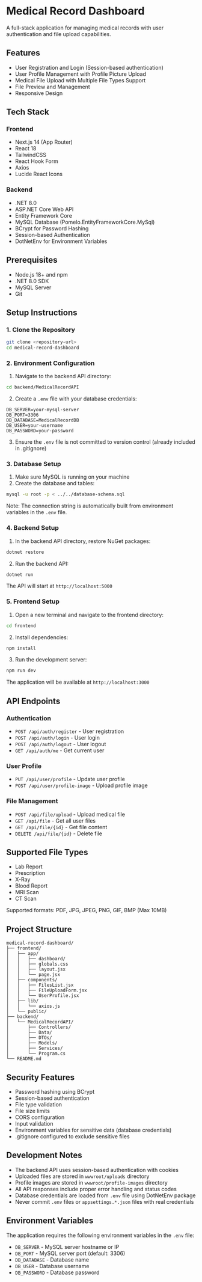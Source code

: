 # Medical Record Dashboard

A full-stack application for managing medical records with user authentication and file upload capabilities.

## Features

- User Registration and Login (Session-based authentication)
- User Profile Management with Profile Picture Upload
- Medical File Upload with Multiple File Types Support
- File Preview and Management
- Responsive Design

## Tech Stack

### Frontend
- Next.js 14 (App Router)
- React 18
- TailwindCSS
- React Hook Form
- Axios
- Lucide React Icons

### Backend
- .NET 8.0
- ASP.NET Core Web API
- Entity Framework Core
- MySQL Database (Pomelo.EntityFrameworkCore.MySql)
- BCrypt for Password Hashing
- Session-based Authentication
- DotNetEnv for Environment Variables

## Prerequisites

- Node.js 18+ and npm
- .NET 8.0 SDK
- MySQL Server
- Git

## Setup Instructions

### 1. Clone the Repository

```bash
git clone <repository-url>
cd medical-record-dashboard
```

### 2. Environment Configuration

1. Navigate to the backend API directory:

```bash
cd backend/MedicalRecordAPI
```

2. Create a `.env` file with your database credentials:

```env
DB_SERVER=your-mysql-server
DB_PORT=3306
DB_DATABASE=MedicalRecordDB
DB_USER=your-username
DB_PASSWORD=your-password
```

3. Ensure the `.env` file is not committed to version control (already included in .gitignore)

### 3. Database Setup

1. Make sure MySQL is running on your machine
2. Create the database and tables:

```bash
mysql -u root -p < ../../database-schema.sql
```

Note: The connection string is automatically built from environment variables in the `.env` file.

### 4. Backend Setup

1. In the backend API directory, restore NuGet packages:

```bash
dotnet restore
```

2. Run the backend API:

```bash
dotnet run
```

The API will start at `http://localhost:5000`

### 5. Frontend Setup

1. Open a new terminal and navigate to the frontend directory:

```bash
cd frontend
```

2. Install dependencies:

```bash
npm install
```

3. Run the development server:

```bash
npm run dev
```

The application will be available at `http://localhost:3000`

## API Endpoints

### Authentication
- `POST /api/auth/register` - User registration
- `POST /api/auth/login` - User login
- `POST /api/auth/logout` - User logout
- `GET /api/auth/me` - Get current user

### User Profile
- `PUT /api/user/profile` - Update user profile
- `POST /api/user/profile-image` - Upload profile image

### File Management
- `POST /api/file/upload` - Upload medical file
- `GET /api/file` - Get all user files
- `GET /api/file/{id}` - Get file content
- `DELETE /api/file/{id}` - Delete file

## Supported File Types

- Lab Report
- Prescription
- X-Ray
- Blood Report
- MRI Scan
- CT Scan

Supported formats: PDF, JPG, JPEG, PNG, GIF, BMP (Max 10MB)

## Project Structure

```
medical-record-dashboard/
├── frontend/
│   ├── app/
│   │   ├── dashboard/
│   │   ├── globals.css
│   │   ├── layout.jsx
│   │   └── page.jsx
│   ├── components/
│   │   ├── FilesList.jsx
│   │   ├── FileUploadForm.jsx
│   │   └── UserProfile.jsx
│   ├── lib/
│   │   └── axios.js
│   └── public/
├── backend/
│   └── MedicalRecordAPI/
│       ├── Controllers/
│       ├── Data/
│       ├── DTOs/
│       ├── Models/
│       ├── Services/
│       └── Program.cs
└── README.md
```

## Security Features

- Password hashing using BCrypt
- Session-based authentication
- File type validation
- File size limits
- CORS configuration
- Input validation
- Environment variables for sensitive data (database credentials)
- .gitignore configured to exclude sensitive files

## Development Notes

- The backend API uses session-based authentication with cookies
- Uploaded files are stored in `wwwroot/uploads` directory
- Profile images are stored in `wwwroot/profile-images` directory
- All API responses include proper error handling and status codes
- Database credentials are loaded from `.env` file using DotNetEnv package
- Never commit `.env` files or `appsettings.*.json` files with real credentials

## Environment Variables

The application requires the following environment variables in the `.env` file:

- `DB_SERVER` - MySQL server hostname or IP
- `DB_PORT` - MySQL server port (default: 3306)
- `DB_DATABASE` - Database name
- `DB_USER` - Database username
- `DB_PASSWORD` - Database password